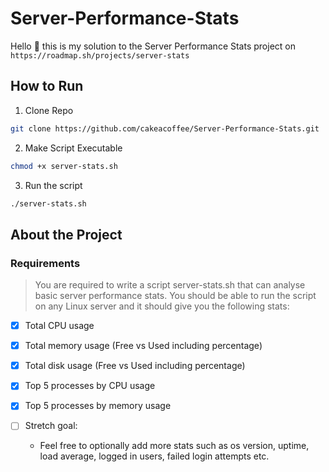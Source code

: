 # Server-Performance-Stats

Hello 👋 this is my solution to the Server Performance Stats project on `https://roadmap.sh/projects/server-stats`

## How to Run

1. Clone Repo
```bash
git clone https://github.com/cakeacoffee/Server-Performance-Stats.git
```

2. Make Script Executable
```bash
chmod +x server-stats.sh
```

3. Run the script
```bash
./server-stats.sh
```

## About the Project
### Requirements
>You are required to write a script server-stats.sh that can analyse basic server performance stats. You should be able to run the script on any Linux server and it should give you the following stats:

- [X] Total CPU usage

- [X] Total memory usage (Free vs Used including percentage)

- [X] Total disk usage (Free vs Used including percentage)

- [X] Top 5 processes by CPU usage

- [X] Top 5 processes by memory usage

- [ ] Stretch goal: 
    - Feel free to optionally add more stats such as os version, uptime, load average, logged in users, failed login attempts etc.

